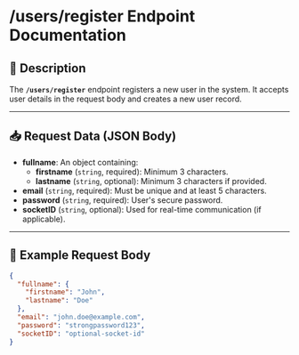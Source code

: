 # /users/register Endpoint Documentation

## 📘 Description
The **`/users/register`** endpoint registers a new user in the system. It accepts user details in the request body and creates a new user record.

---

## 📥 Request Data (JSON Body)

- **fullname**: An object containing:
  - **firstname** (`string`, required): Minimum 3 characters.
  - **lastname** (`string`, optional): Minimum 3 characters if provided.
- **email** (`string`, required): Must be unique and at least 5 characters.
- **password** (`string`, required): User's secure password.
- **socketID** (`string`, optional): Used for real-time communication (if applicable).

---

## 🧪 Example Request Body

```json
{
  "fullname": {
    "firstname": "John",
    "lastname": "Doe"
  },
  "email": "john.doe@example.com",
  "password": "strongpassword123",
  "socketID": "optional-socket-id"
}
